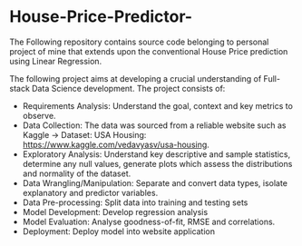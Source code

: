 # House-Price-Predictor-

The Following repository contains source code belonging to personal project of mine that extends upon the conventional House Price prediction using Linear Regression.

The following project aims at developing a crucial understanding of Full-stack Data Science development. The project consists of:
- Requirements Analysis: Understand the goal, context and key metrics to observe.
- Data Collection: The data was sourced from a reliable website such as Kaggle -> Dataset: USA Housing: https://www.kaggle.com/vedavyasv/usa-housing.
- Exploratory Analysis: Understand key descriptive and sample statistics, determine any null values, generate plots which assess the distributions and normality of the dataset.
- Data Wrangling/Manipulation: Separate and convert data types, isolate explanatory and predictor variables.
- Data Pre-processing: Split data into training and testing sets
- Model Development: Develop regression analysis
- Model Evaluation: Analyse goodness-of-fit, RMSE and correlations.
- Deployment: Deploy model into website application 

